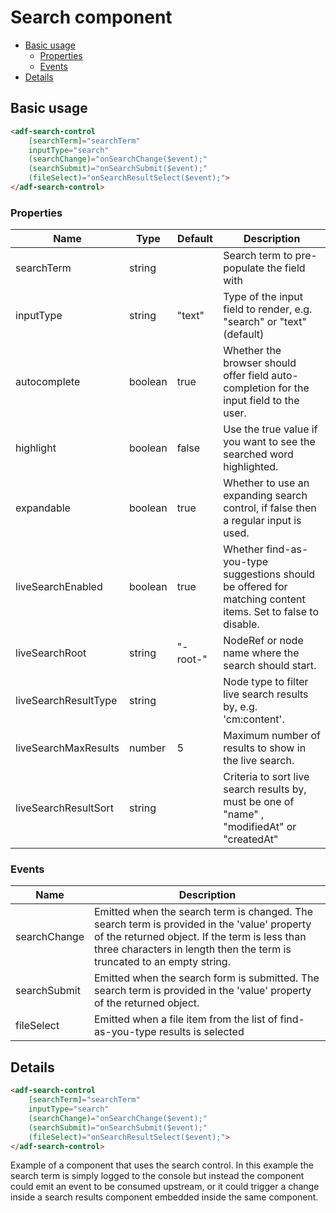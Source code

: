 # Search component

<!-- markdown-toc start - Don't edit this section.  npm run toc to generate it-->

<!-- toc -->

- [Basic usage](#basic-usage)
  * [Properties](#properties)
  * [Events](#events)
- [Details](#details)

<!-- tocstop -->

<!-- markdown-toc end -->

## Basic usage

```html
<adf-search-control 
    [searchTerm]="searchTerm"
    inputType="search"
    (searchChange)="onSearchChange($event);"
    (searchSubmit)="onSearchSubmit($event);"
    (fileSelect)="onSearchResultSelect($event);">
</adf-search-control>
```

### Properties

| Name | Type | Default | Description |
| --- | --- | --- | --- |
| searchTerm | string  | |  Search term to pre-populate the field with |
| inputType | string  | "text" | Type of the input field to render, e.g. "search" or "text" (default) |
| autocomplete | boolean | true  | Whether the browser should offer field auto-completion for the input field to the user. |
| highlight | boolean | false  | Use the true value if you want to see the searched word highlighted. |
| expandable | boolean |  true  | Whether to use an expanding search control, if false then a regular input is used. |
| liveSearchEnabled | boolean | true  | Whether find-as-you-type suggestions should be offered for matching content items. Set to false to disable. |
| liveSearchRoot | string | "-root-" | NodeRef or node name where the search should start. |
| liveSearchResultType | string | |  Node type to filter live search results by, e.g. 'cm:content'. |
| liveSearchMaxResults | number | 5 |  Maximum number of results to show in the live search. |
| liveSearchResultSort | string | |  Criteria to sort live search results by, must be one of "name" ,  "modifiedAt" or "createdAt" |

### Events

| Name | Description |
| --- | --- |
| searchChange | Emitted when the search term is changed. The search term is provided in the 'value' property of the returned object.  If the term is less than three characters in length then the term is truncated to an empty string. |
| searchSubmit | Emitted when the search form is submitted. The search term is provided in the 'value' property of the returned object. |
| fileSelect | Emitted when a file item from the list of find-as-you-type results is selected |

## Details

```html
<adf-search-control
    [searchTerm]="searchTerm"
    inputType="search"
    (searchChange)="onSearchChange($event);"
    (searchSubmit)="onSearchSubmit($event);"
    (fileSelect)="onSearchResultSelect($event);">
</adf-search-control>
```

Example of a component that uses the search control. In this example the search term is simply logged to the console
but instead the component could emit an event to be consumed upstream, or it could trigger a change inside a search
results component embedded inside the same component.
